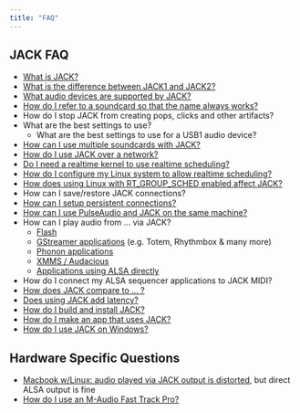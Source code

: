 ```yaml
---
title: "FAQ"
---
```


## JACK FAQ

* [What is JACK?]
* [What is the difference between JACK1 and JACK2?]
* [What audio devices are supported by JACK?]
* [How do I refer to a soundcard so that the name always works?]
* How do I stop JACK from creating pops, clicks and other artifacts?
* What are the best settings to use?
  * What are the best settings to use for a USB1 audio device?
* [How can I use multiple soundcards with JACK?]
* [How do I use JACK over a network?]
* [Do I need a realtime kernel to use realtime scheduling?]
* [How do I configure my Linux system to allow realtime scheduling?]
* [How does using Linux with RT_GROUP_SCHED enabled affect JACK?]
* How can I save/restore JACK connections?
* [How can I setup persistent connections?]
* [How can I use PulseAudio and JACK on the same machine?]
* How can I play audio from ... via JACK?
  * [Flash]
  * [GStreamer applications] (e.g. Totem, Rhythmbox & many more)
  * [Phonon applications]
  * [XMMS / Audacious]
  * [Applications using ALSA directly]
* How do I connect my ALSA sequencer applications to JACK MIDI?
* [How does JACK compare to ... ?]
* [Does using JACK add latency?]
* [How do I build and install JACK?]
* [How do I make an app that uses JACK?]
* [How do I use JACK on Windows?]

## Hardware Specific Questions

* [Macbook w/Linux: audio played via JACK output is distorted], but direct ALSA output is fine
* [How do I use an M-Audio Fast Track Pro?]


[What is JACK?]:                                                    about.html
[What is the difference between JACK1 and JACK2?]:                  https://github.com/jackaudio/jackaudio.github.com/wiki/Differences-between-jack1-and-jack2
[What audio devices are supported by JACK?]:                        device_support.html
[How do I refer to a soundcard so that the name always works?]:     device_naming.html
[How can I use multiple soundcards with JACK?]:                     multiple_devices.html
[How do I use JACK over a network?]:                                netjack.html
[Do I need a realtime kernel to use realtime scheduling?]:          realtime_vs_realtime_kernel.html
[How do I configure my Linux system to allow realtime scheduling?]: linux_rt_config.html
[How does using Linux with RT_GROUP_SCHED enabled affect JACK?]:    linux_group_sched.html
[How can I setup persistent connections?]:                          persistent_connections.html
[How can I use PulseAudio and JACK on the same machine?]:           pulseaudio_and_jack.html

[Flash]:                                                      routing_flash.html
[GStreamer applications]:                                     gstreamer_via_jack.html
[Phonon applications]:                                        routing_phonon.html
[XMMS / Audacious]:                                           routing_audacious.html
[Applications using ALSA directly]:                           routing_alsa.html
[How does JACK compare to ... ?]:                             comparing_jack.html
[Does using JACK add latency?]:                               no_extra_latency.html
[How do I build and install JACK?]:                           build_info.html
[How do I make an app that uses JACK?]:                       making_a_jack_app.html
[How do I use JACK on Windows?]:                              jack_on_windows.html
[Macbook w/Linux: audio played via JACK output is distorted]: macbook_distortion.html
[How do I use an M-Audio Fast Track Pro?]:                    http://joegiampaoli.blogspot.mx/2011/06/m-audio-fast-track-pro-for-debian-linux.html
